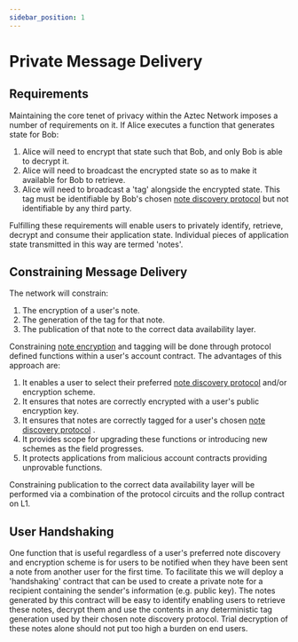```yaml
---
sidebar_position: 1
---
```


# Private Message Delivery

## Requirements

Maintaining the core tenet of privacy within the Aztec Network imposes a number of requirements on it. If Alice executes a function that generates state for Bob:

1. Alice will need to encrypt that state such that Bob, and only Bob is able to decrypt it.
2. Alice will need to broadcast the encrypted state so as to make it available for Bob to retrieve.
3. Alice will need to broadcast a 'tag' alongside the encrypted state. This tag must be identifiable by Bob's chosen [note discovery protocol](./note-discovery.md) but not identifiable by any third party.

Fulfilling these requirements will enable users to privately identify, retrieve, decrypt and consume their application state. Individual pieces of application state transmitted in this way are termed 'notes'.

## Constraining Message Delivery

The network will constrain:

1. The encryption of a user's note.
2. The generation of the tag for that note.
3. The publication of that note to the correct data availability layer.

Constraining [note encryption](./encryption-and-decryption.md) and tagging will be done through protocol defined functions within a user's account contract. The advantages of this approach are:

1. It enables a user to select their preferred [note discovery protocol](./note-discovery.md)  and/or encryption scheme.
2. It ensures that notes are correctly encrypted with a user's public encryption key.
3. It ensures that notes are correctly tagged for a user's chosen [note discovery protocol](./note-discovery.md) .
4. It provides scope for upgrading these functions or introducing new schemes as the field progresses.
5. It protects applications from malicious account contracts providing unprovable functions.

Constraining publication to the correct data availability layer will be performed via a combination of the protocol circuits and the rollup contract on L1.

## User Handshaking

One function that is useful regardless of a user's preferred note discovery and encryption scheme is for users to be notified when they have been sent a note from another user for the first time. To facilitate this we will deploy a 'handshaking' contract that can be used to create a private note for a recipient containing the sender's information (e.g. public key). The notes generated by this contract will be easy to identify enabling users to retrieve these notes, decrypt them and use the contents in any deterministic tag generation used by their chosen note discovery protocol. Trial decryption of these notes alone should not put too high a burden on end users.

